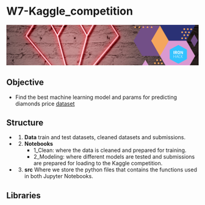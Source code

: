 # W7-Kaggle_competition

![portada](https://github.com/Ironhack-Data-Madrid-Enero-2021/W7-Kaggle_competition/blob/main/images/PORTADA.jpg)

## Objective

- Find the best machine learning model and params for predicting diamonds price [dataset](https://www.kaggle.com/c/diamonds-datamad1021-rev/overview)

## Structure
* 1. **Data** train and test datasets, cleaned datasets and submissions.
* 2. **Notebooks** 
        - 1_Clean: where the data is cleaned and prepared for training.
        - 2_Modeling: where different models are tested and submissions are prepared for loading to the Kaggle competition.
* 3. **src** Where we store the python files that contains the functions used in both Jupyter Notebooks.

## Libraries
